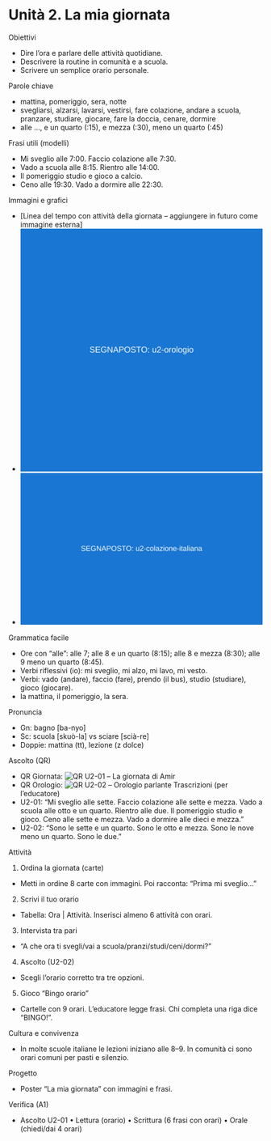 # Unità 2. La mia giornata

Obiettivi
- Dire l’ora e parlare delle attività quotidiane.
- Descrivere la routine in comunità e a scuola.
- Scrivere un semplice orario personale.

Parole chiave
- mattina, pomeriggio, sera, notte
- svegliarsi, alzarsi, lavarsi, vestirsi, fare colazione, andare a scuola, pranzare, studiare, giocare, fare la doccia, cenare, dormire
- alle …, e un quarto (:15), e mezza (:30), meno un quarto (:45)

Frasi utili (modelli)
- Mi sveglio alle 7:00. Faccio colazione alle 7:30.
- Vado a scuola alle 8:15. Rientro alle 14:00.
- Il pomeriggio studio e gioco a calcio.
- Ceno alle 19:30. Vado a dormire alle 22:30.

Immagini e grafici
- [Linea del tempo con attività della giornata – aggiungere in futuro come immagine esterna]
- ![Orologio analogico con lancette](../../assets/images/u2-orologio.svg)
- ![Colazione italiana](../../assets/images/u2-colazione-italiana.svg)

Grammatica facile
- Ore con “alle”: alle 7; alle 8 e un quarto (8:15); alle 8 e mezza (8:30); alle 9 meno un quarto (8:45).
- Verbi riflessivi (io): mi sveglio, mi alzo, mi lavo, mi vesto.
- Verbi: vado (andare), faccio (fare), prendo (il bus), studio (studiare), gioco (giocare).
- la mattina, il pomeriggio, la sera.

Pronuncia
- Gn: bagno [ba-nyo]
- Sc: scuola [skuò-la] vs sciare [scià-re]
- Doppie: mattina (tt), lezione (z dolce)

Ascolto (QR)
- QR Giornata: ![QR U2-01](../../assets/qrcodes/U2-01.png) – La giornata di Amir
- QR Orologio: ![QR U2-02](../../assets/qrcodes/U2-02.png) – Orologio parlante
Trascrizioni (per l’educatore)
- U2-01: “Mi sveglio alle sette. Faccio colazione alle sette e mezza. Vado a scuola alle otto e un quarto. Rientro alle due. Il pomeriggio studio e gioco. Ceno alle sette e mezza. Vado a dormire alle dieci e mezza.”
- U2-02: “Sono le sette e un quarto. Sono le otto e mezza. Sono le nove meno un quarto. Sono le due.”

Attività
1) Ordina la giornata (carte)
- Metti in ordine 8 carte con immagini. Poi racconta: “Prima mi sveglio…”
2) Scrivi il tuo orario
- Tabella: Ora | Attività. Inserisci almeno 6 attività con orari.
3) Intervista tra pari
- “A che ora ti svegli/vai a scuola/pranzi/studi/ceni/dormi?”
4) Ascolto (U2-02)
- Scegli l’orario corretto tra tre opzioni.
5) Gioco “Bingo orario”
- Cartelle con 9 orari. L’educatore legge frasi. Chi completa una riga dice “BINGO!”.

Cultura e convivenza
- In molte scuole italiane le lezioni iniziano alle 8–9. In comunità ci sono orari comuni per pasti e silenzio.

Progetto
- Poster “La mia giornata” con immagini e frasi.

Verifica (A1)
- Ascolto U2-01 • Lettura (orario) • Scrittura (6 frasi con orari) • Orale (chiedi/dai 4 orari)
